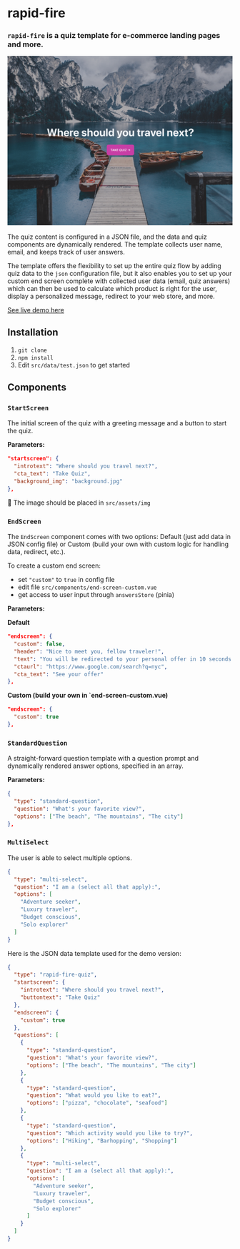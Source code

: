 # rapid-fire

### `rapid-fire` is a quiz template for e-commerce landing pages and more.

<img src="https://github.com/aut0maat10/rapid-fire/blob/main/src/assets/img/quiz-start.png" alt="drawing" width="750"/>

The quiz content is configured in a JSON file, and the data and quiz components are dynamically rendered. The template collects user name, email, and keeps track of user answers.

The template offers the flexibility to set up the entire quiz flow by adding quiz data to the `json` configuration file, but it also enables you to set up your custom end screen complete with collected user data (email, quiz answers) which can then be used to calculate which product is right for the user, display a personalized message, redirect to your web store, and more.

[See live demo here](https://d1tk1bfpsixa20.cloudfront.net/)

## Installation

1. `git clone`
2. `npm install`
3. Edit `src/data/test.json` to get started

## Components

### `StartScreen`

The initial screen of the quiz with a greeting message and a button to start the quiz.

**Parameters:**

```json
"startscreen": {
  "introtext": "Where should you travel next?",
  "cta_text": "Take Quiz",
  "background_img": "background.jpg"
},
```

🚨 The image should be placed in `src/assets/img`

### `EndScreen`

The `EndScreen` component comes with two options: Default (just add data in JSON config file) or Custom (build your own with custom logic for handling data, redirect, etc.).

To create a custom end screen:

- set `"custom"` to `true` in config file
- edit file `src/components/end-screen-custom.vue`
- get access to user input through `answersStore` (pinia)

**Parameters:**

**Default**

```json
"endscreen": {
  "custom": false,
  "header": "Nice to meet you, fellow traveler!",
  "text": "You will be redirected to your personal offer in 10 seconds.",
  "ctaurl": "https://www.google.com/search?q=nyc",
  "cta_text": "See your offer"
},
```

**Custom (build your own in `end-screen-custom.vue)**

```json
"endscreen": {
  "custom": true
},
```

### `StandardQuestion`

A straight-forward question template with a question prompt and dynamically rendered answer options, specified in an array.

**Parameters:**

```json
{
  "type": "standard-question",
  "question": "What's your favorite view?",
  "options": ["The beach", "The mountains", "The city"]
},
```

### `MultiSelect`

The user is able to select multiple options.

```json
{
  "type": "multi-select",
  "question": "I am a (select all that apply):",
  "options": [
    "Adventure seeker",
    "Luxury traveler",
    "Budget conscious",
    "Solo explorer"
  ]
}
```

Here is the JSON data template used for the demo version:

```json
{
  "type": "rapid-fire-quiz",
  "startscreen": {
    "introtext": "Where should you travel next?",
    "buttontext": "Take Quiz"
  },
  "endscreen": {
    "custom": true
  },
  "questions": [
    {
      "type": "standard-question",
      "question": "What's your favorite view?",
      "options": ["The beach", "The mountains", "The city"]
    },
    {
      "type": "standard-question",
      "question": "What would you like to eat?",
      "options": ["pizza", "chocolate", "seafood"]
    },
    {
      "type": "standard-question",
      "question": "Which activity would you like to try?",
      "options": ["Hiking", "Barhopping", "Shopping"]
    },
    {
      "type": "multi-select",
      "question": "I am a (select all that apply):",
      "options": [
        "Adventure seeker",
        "Luxury traveler",
        "Budget conscious",
        "Solo explorer"
      ]
    }
  ]
}
```

